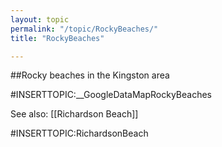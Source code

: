 ```yaml
---
layout: topic
permalink: "/topic/RockyBeaches/"
title: "RockyBeaches"

---
```


##Rocky beaches in the Kingston area

#INSERTTOPIC:__GoogleDataMapRockyBeaches

See also: [[Richardson Beach]]

#INSERTTOPIC:RichardsonBeach




